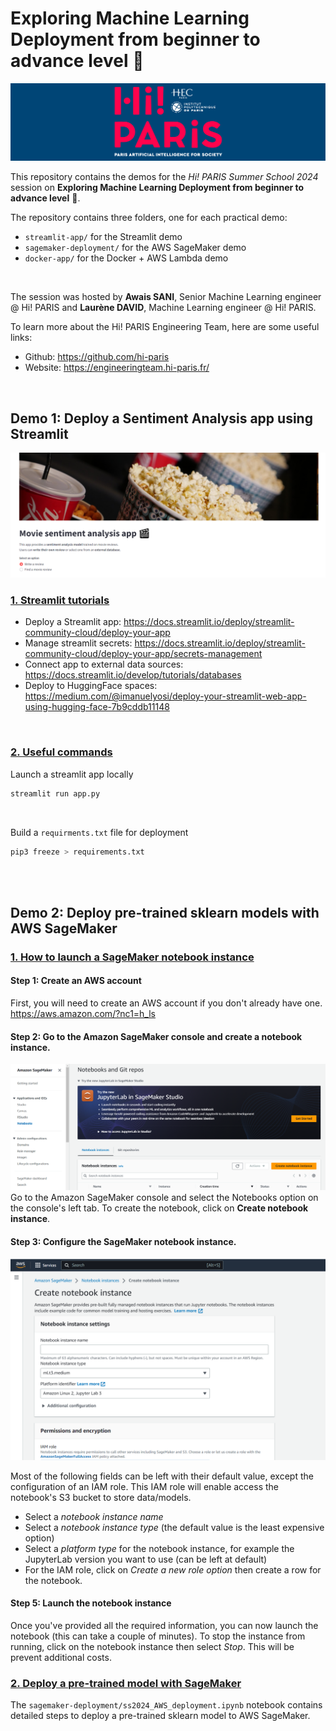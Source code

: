 # Exploring Machine Learning Deployment from beginner to advance level 🚀

![Alt text](images/hi-paris.png)

This repository contains the demos for the *Hi! PARIS Summer School 2024* session on **Exploring Machine Learning Deployment from beginner to advance level** 🚀.

The repository contains three folders, one for each practical demo:
- `streamlit-app/` for the Streamlit demo
- `sagemaker-deployment/` for the AWS SageMaker demo
- `docker-app/` for the Docker + AWS Lambda demo 

<br>

The session was hosted by  **Awais SANI**, Senior Machine Learning engineer @ Hi! PARIS and **Laurène DAVID**, Machine Learning engineer @ Hi! PARIS.

To learn more about the Hi! PARIS Engineering Team, here are some useful links:
- Github: https://github.com/hi-paris
- Website: https://engineeringteam.hi-paris.fr/

<br> 

## Demo 1: Deploy a Sentiment Analysis app using Streamlit 

![Alt text](images/app_demo.PNG)



### <u>1. Streamlit tutorials</u>
- Deploy a Streamlit app: https://docs.streamlit.io/deploy/streamlit-community-cloud/deploy-your-app
- Manage streamlit secrets: https://docs.streamlit.io/deploy/streamlit-community-cloud/deploy-your-app/secrets-management
- Connect app to external data sources: https://docs.streamlit.io/develop/tutorials/databases
- Deploy to HuggingFace spaces: https://medium.com/@imanuelyosi/deploy-your-streamlit-web-app-using-hugging-face-7b9cddb11148
<br>

### <u>2. Useful commands</u>

Launch a streamlit app locally <br>
```python 
streamlit run app.py
```
<br>

Build a `requirments.txt` file for deployment
```python
pip3 freeze > requirements.txt
```
<br>
<br>

## Demo 2: Deploy pre-trained sklearn models with AWS SageMaker 

### <u>1. How to launch a SageMaker notebook instance</u> 

#### Step 1: Create an AWS account
First, you will need to create an AWS account if you don't already have one. <br>
https://aws.amazon.com/?nc1=h_ls

#### Step 2: Go to the Amazon SageMaker console and create a notebook instance.

![...](images/notebook_console.PNG)
Go to the Amazon SageMaker console and select the Notebooks option on the console's left tab.
To create the notebook, click on **Create notebook instance**.

#### Step 3: Configure the SageMaker notebook instance.

![](images/create_notebook.PNG)

Most of the following fields can be left with their default value, except the configuration of an IAM role. This IAM role will enable access the notebook's S3 bucket to store data/models.


- Select a *notebook instance name*
- Select a *notebook instance type* (the default value is the least expensive option)
- Select a *platform type* for the notebook instance, for example the JupyterLab version you want to use (can be left at default)
- For the IAM role, click on *Create a new role option* then create a row for the notebook.

#### Step 5: Launch the notebook instance 
Once you've provided all the required information, you can now launch the notebook (this can take a couple of minutes). To stop the instance from running, click on the notebook instance then select *Stop*. This will be prevent additional costs.


### <u>2. Deploy a pre-trained model with SageMaker</u>
The `sagemaker-deployment/ss2024_AWS_deployment.ipynb` notebook contains detailed steps to deploy a pre-trained sklearn model to AWS SageMaker.  


